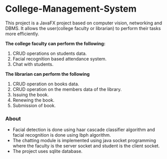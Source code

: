 # College-Management-System

This project is a JavaFX project based on computer vision, networking and DBMS. It allows the user(college faculty or librarian) to perform their tasks more efficiently. 

**The college faculty can perform the following:**
1. CRUD operations on students data.
2. Facial recognition based attendance system.
3. Chat with students.

**The librarian can perform the following**
1. CRUD operation on books data.
2. CRUD operation on the members data of the library.
3. Issuing the book.
4. Renewing the book.
5. Submission of book.

### About

* Facial detection is done using haar cascade classifier algorithm and facial recognition is done using lbph algorithm.
* The chatting module is implemented using java socket programming where the faculty is the server socket and student is the client socket.
* The project uses sqlite database.
